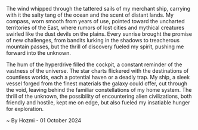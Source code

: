
The wind whipped through the tattered sails of my merchant ship, carrying with it the salty tang of the ocean and the scent of distant lands. My compass, worn smooth from years of use, pointed toward the uncharted territories of the East, where rumors of lost cities and mythical creatures swirled like the dust devils on the plains. Every sunrise brought the promise of new challenges, from bandits lurking in the shadows to treacherous mountain passes, but the thrill of discovery fueled my spirit, pushing me forward into the unknown. 

The hum of the hyperdrive filled the cockpit, a constant reminder of the vastness of the universe. The star charts flickered with the destinations of countless worlds, each a potential haven or a deadly trap. My ship, a sleek vessel forged from the finest materials the galaxy could offer, cut through the void, leaving behind the familiar constellations of my home system. The thrill of the unknown, the possibility of encountering alien civilizations, both friendly and hostile, kept me on edge, but also fueled my insatiable hunger for exploration. 

~ By Hozmi - 01 October 2024

